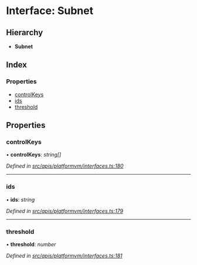 # Interface: Subnet

## Hierarchy

- **Subnet**

## Index

### Properties

- [controlKeys](platformvm_interfaces.subnet#controlkeys)
- [ids](platformvm_interfaces.subnet#ids)
- [threshold](platformvm_interfaces.subnet#threshold)

## Properties

### controlKeys

• **controlKeys**: _string[]_

_Defined in [src/apis/platformvm/interfaces.ts:180](https://github.com/chain4travel/caminojs/blob/3883166/src/apis/platformvm/interfaces.ts#L180)_

---

### ids

• **ids**: _string_

_Defined in [src/apis/platformvm/interfaces.ts:179](https://github.com/chain4travel/caminojs/blob/3883166/src/apis/platformvm/interfaces.ts#L179)_

---

### threshold

• **threshold**: _number_

_Defined in [src/apis/platformvm/interfaces.ts:181](https://github.com/chain4travel/caminojs/blob/3883166/src/apis/platformvm/interfaces.ts#L181)_
